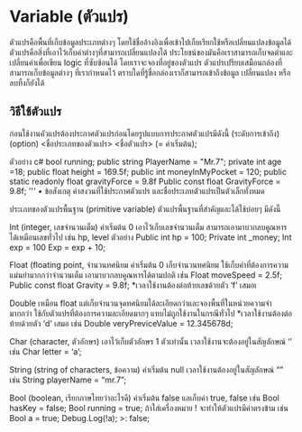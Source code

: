 # Variable (ตัวแปร)

ตัวแปรคือพื้นที่เก็บข้อมูลประเภทต่างๆ โดยใช้ชื่ออ้างอิงเพื่อเข้าไปเก็บเรียกใช้หรือเปลี่ยนแปลงข้อมูลได้
ตัวแปรคือสิ่งที่เอาไว้เก็บค่าต่างๆที่สามารถเปลี่ยนแปลงได้ ประโยชน์ของมันคือเราสามารถเก็บจดตำและเปลี่ยนค่าเพื่อเขียน logic ที่ซับซ้อนได้ โดยเราจะจองที่อยู่ของตัวแปร
ตัวแปรเปรียบเสมือนกล่องที่สามารถเก็บข้อมูลต่างๆ ที่เรากำหนดไว้ ตราบใดที่รู้ชื่อกล่องเราก็สามารถเข้าถึงข้อมูล เปลี่ยนแปลง หรือลบทิ้งก็ยังได้



## วิธีใช้ตัวแปร
ก่อนใช้งานคัวแปรต้องประกาศตัวแปรก่อนโดยรูปแบบการประกาศตัวแปรมีดังนี้
(ระดับการเข้าถึง) (option) <ชื่อประเภทของตัวแปร> <ชื่อตัวแปร> (= ค่าเริ่มต้น);

ตัวอย่าง
 c#
bool running;
public string PlayerName = "Mr.7";
private int age =18;
public float height = 169.5f;
public int moneyInMyPocket = 120;
public static readonly float gravityForce = 9.8f
Public const float GravityForce = 9.8f;
'''
	• ข้อสังเกตุ คำสงวนที่ใช้ประกาศตัวแปร และชื่อประเภทตัวแปรเป็นตัวเล็กทั่งหมด

ประเภทของตัวแปรพื้นฐาน (primitive variable)
ตัวแปรพื้นฐานที่สำคัญและได้ใช้บ่อยๆ มีดังนี้

Int (integer, เลขจำนวนเต็ม) ค่าเริ่มต้น 0 เอาไว้เก็บเลขจำนวนเต็ม สามารถเอามาบวกลบคูณหารได้เหมือนเลขทั่วไป เช่น hp, level 
ตัวอย่าง
Public int hp = 100;
Private int _money;
Int exp = 100
Exp = exp + 10;

Float (floating point, จำนวนทศนิยม ค่าเริ่มต้น 0 เก็บจำนวนทศนิยม ใช้เก็บค่าที่ต้องการความแม่นยำมากกว่าจำนวนเต็ม เอามาบวกลบคูณหารได้ตามปกติ
เช่น
Float moveSpeed = 2.5f;
Public const float Gravity = 9.8f;
*เวลาใช้งานต้องต่อท้ายเลขด้วยตัว ‘f’ เสมอเ

Double เหมือน float แต่เก็บจำนวนจุดทศนิยมได้ละเอียดกว่าและจองพื้นที่ในหน่วยความจำมากกว่า ใช้กับตัวแปรที่ต้องการความละเอียดมากๆ แทบไม่ถูกใช้งานในกรณีทั่วไป
*เวลาใช้งานต้องต่อท้ายด้วยตัว ‘d’ เสมอ
เช่น 
Double veryPreviceValue = 12.345678d;

Char (character, ตัวอักษร) เอาไว้เก็บตัวอักษร 1 ตัวเท่านั้น เวลาใช้งานจะต้องอยู่ในสัญลักษณ์ ‘’
เช่น
Char letter = ‘a’;

String (string of characters, ข้อความ) ค่าเริ่มต้น null เวลาใช้งานต้องอยู่ในสัญลักษณ์ “”
เช่น
String playerName = “mr.7”;

Bool (boolean, เรียกภาษไทยว่าอะไรดี) ค่าเริ่มต้น false แลเก็บค่า true, false
เช่น
Bool hasKey = false;
Bool running = true;
ถ้าใส่เครื่องหมาย ! จะทำให้ตัวแปรมีค่าตรงข้าม
เช่น
Bool a = true;
Debug.Log(!a); >: false;

